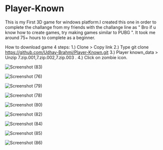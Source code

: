 # Player-Known
This is my First 3D game for windows platform.I created this one in order to complete the challange from my friends with the challange line as " Bro if u know how to create games, try making games similar to PUBG ".
It took me around 75+ hours to complete as a beginner.

How to download game 4 steps:
1.) Clone > Copy link
2.) Type git clone https://github.com/Udhay-Brahmi/Player-Known.git
3.) Player known_data > Unzip 7.zip.001,7.zip.002,7.zip.003 .
4.) Click on zombie icon.


![Screenshot (83)](https://user-images.githubusercontent.com/72250606/96392415-9fb5cf80-11d9-11eb-86fe-56e52da3d55e.png)

![Screenshot (76)](https://user-images.githubusercontent.com/72250606/96392581-2d91ba80-11da-11eb-8386-7a1488f61cbf.png)

![Screenshot (79)](https://user-images.githubusercontent.com/72250606/96392377-7eed7a00-11d9-11eb-9fd7-c99f6375e83b.png)

![Screenshot (78)](https://user-images.githubusercontent.com/72250606/96392472-cecc4100-11d9-11eb-961c-82cfb25e6a53.png)

![Screenshot (80)](https://user-images.githubusercontent.com/72250606/96392473-d2f85e80-11d9-11eb-9112-704d114194c8.png)

![Screenshot (82)](https://user-images.githubusercontent.com/72250606/96392479-d8ee3f80-11d9-11eb-8a8a-ae627f3f667b.png)

![Screenshot (84)](https://user-images.githubusercontent.com/72250606/96392486-dbe93000-11d9-11eb-861e-08ff9cad05f7.png)

![Screenshot (85)](https://user-images.githubusercontent.com/72250606/96392491-e0ade400-11d9-11eb-9211-ef9a36f750b9.png)

![Screenshot (86)](https://user-images.githubusercontent.com/72250606/96392493-e3a8d480-11d9-11eb-9f07-698fd16f1d5b.png)

